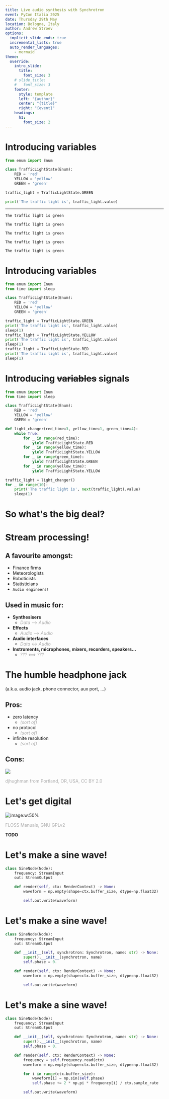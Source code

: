 ```yaml
---
title: Live audio synthesis with Synchrotron
event: PyCon Italia 2025
date: Thursday 29th May
location: Bologna, Italy
author: Andrew Stroev
options:
  implicit_slide_ends: true
  incremental_lists: true
  auto_render_languages:
    - mermaid
theme:
  override:
    intro_slide:
      title:
        font_size: 3
    # slide_title:
    #   font_size: 3
    footer:
      style: template
      left: "{author}"
      center: "{title}"
      right: "{event}"
    headings:
      h1:
        font_size: 2
---
```


Introducing variables
=====================

<!-- speaker_note: Let's talk about variables -->

<!-- pause -->

<!-- speaker_note: Imagine modelling traffic light system -->
<!-- speaker_note: Enum for different light colours -->
<!-- speaker_note: We can set a value and it works -->
<!-- speaker_note: However it's constant -->

```python {all|3-6|8|all}
from enum import Enum

class TrafficLightState(Enum):
    RED = 'red'
    YELLOW = 'yellow'
    GREEN = 'green'

traffic_light = TrafficLightState.GREEN

print('The traffic light is', traffic_light.value)
```

<!-- pause -->
---
```
The traffic light is green
```
<!-- pause -->
```
The traffic light is green
```
<!-- pause -->
```
The traffic light is green
```
<!-- pause -->
```
The traffic light is green
```
<!-- pause -->
```
The traffic light is green
```

<!-- speaker_note: How to give a dimension of time? -->

Introducing variables
=====================

<!-- speaker_note: Could use sleep -->
<!-- speaker_note: Reassign in between -->
<!-- speaker_note: Really ugly and sucks to model -->
<!-- speaker_note: Lacks control from the simulation end (e.g. scrubbing through time) -->
<!-- speaker_note: What was the state 2 seconds in? -> no idea -->

```python +exec {2,11,14,17|9,11-12,14-15,17|9-17}
from enum import Enum
from time import sleep

class TrafficLightState(Enum):
    RED = 'red'
    YELLOW = 'yellow'
    GREEN = 'green'

traffic_light = TrafficLightState.GREEN
print('The traffic light is', traffic_light.value)
sleep(1)
traffic_light = TrafficLightState.YELLOW
print('The traffic light is', traffic_light.value)
sleep(1)
traffic_light = TrafficLightState.RED
print('The traffic light is', traffic_light.value)
sleep(1)
```

Introducing ~~variables~~ signals
=================================

<!-- speaker_note: More sensible way to handle data over time - signals -->
<!-- speaker_note: Continuous stream of data over time, advance in small increments ("ticks")  -->
<!-- speaker_note: Python generators are perfect for this -->
<!-- speaker_note: For those unfamiliar, like a function but yields unlimited values instead of just 1 value, using iterator -->

<!-- pause -->

```python +exec {9-23|9-18|12,14,16,18|20-23|all}
from enum import Enum
from time import sleep

class TrafficLightState(Enum):
    RED = 'red'
    YELLOW = 'yellow'
    GREEN = 'green'

def light_changer(red_time=3, yellow_time=1, green_time=4):
    while True:
        for _ in range(red_time):
            yield TrafficLightState.RED
        for _ in range(yellow_time):
            yield TrafficLightState.YELLOW
        for _ in range(green_time):
            yield TrafficLightState.GREEN
        for _ in range(yellow_time):
            yield TrafficLightState.YELLOW

traffic_light = light_changer()
for _ in range(10):
    print('The traffic light is', next(traffic_light).value)
    sleep(1)
```

<!-- speaker_note: Simulation has control of tickspeed -->
<!-- speaker_note: Also can store state derived from previous values -->

So what's the big deal?
=======================

<!-- speaker_note: Super basic examples so far -->
<!-- speaker_note: More experienced audience probably bored, wanting refund for conference ticket -->
<!-- speaker_note: Simple idea unlocks a lot of potential when it comes to live data -->

<!-- pause -->
<!-- new_lines: 2 -->
<!-- alignment: center -->
# Stream processing!

<!-- pause -->
<!-- new_lines: 4 -->
<!-- column_layout: [1, 1] -->
<!-- alignment: left -->
<!-- font_size: 2 -->

<!-- column: 0 -->
## A favourite amongst:

<!-- speaker_note: Finance firms, working with stock market data in real-time -->
<!-- speaker_note: Meteorologists, predicting the weather -->
<!-- speaker_note: Roboticists, for reacting to sensor data, e.g. self-driving cars -->
<!-- speaker_note: Statisticians, for trends, analytics, all sorts of data science, applications from load balancing to fraud detection -->
<!-- speaker_note: And of course, audio engineers and musicians! -->
- Finance firms
- Meteorologists
- Roboticists
- Statisticians
- `Audio engineers!`

<!-- column: 1 -->

## Used in music for:

- **Synthesisers**
  - <span style="color: #aaaaaa">*Data* --> *Audio*</span>
- **Effects**
  - <span style="color: #aaaaaa">*Audio* --> *Audio*</span>
- **Audio interfaces**
  - <span style="color: #aaaaaa">*Data* <-> *Audio*</span>
- **Instruments, microphones, mixers, recorders, speakers...**
  - <span style="color: #aaaaaa">*???* <==> *???*</span>

The humble headphone jack
=========================

<!-- alignment: center -->
(a.k.a. audio jack, phone connector, aux port, ...)

<!-- speaker_note: You've done stream processing (indirectly) if you've ever used a headphone jack before -->
<!-- speaker_note: Super simple, just direct bare metal connection between two ports -->
<!-- speaker_note: Comes in different sizes (3.5mm, 1/4 inch) -->
<!-- speaker_note: "\n" -->

<!-- new_lines: 4 -->
<!-- column_layout: [1, 1] -->
<!-- alignment: left -->
<!-- font_size: 2 -->

<!-- column: 0 -->
<!-- speaker_note: "Pros:" -->
<!-- speaker_note: "  Zero latency, excluding speed of electricity" -->
<!-- speaker_note: "  No protocol, as long as you don't blow anything up" -->
<!-- speaker_note: "  Infinite resolution, if your measuring equipment is precise enough" -->
## Pros:
- zero latency
  - <span style="color: #aaaaaa">*(sort of)*</span>
- no protocol
  - <span style="color: #aaaaaa">*(sort of)*</span>
- infinite resolution
  - <span style="color: #aaaaaa">*(sort of)*</span>

<!-- column: 1 -->
## Cons:

<!-- pause -->

<!-- speaker_note: "Cons:" -->
<!-- speaker_note: "  analogue signals need analogue hardware (or DACs)" -->
<!-- speaker_note: "  example of modular synthesiser shown" -->
![](assets/modular_synth.jpg)
<!-- font_size: 1 -->
<!-- alignment: center -->
<span style="color: #aaaaaa">djhughman from Portland, OR, USA, CC BY 2.0</span>

<!-- speaker_note: "\nSo how can we digitise this?" -->

Let's get digital
=================
<!-- pause -->

![image:w:50%](assets/sample_rate.png)
<!-- font_size: 1 -->
<!-- alignment: center -->
<span style="color: #aaaaaa">FLOSS Manuals, GNU GPLv2</span>

**TODO**

Let's make a sine wave!
=======================

```python {1|1-3|5|5-6|5-8|all}
class SineNode(Node):
    frequency: StreamInput
    out: StreamOutput

    def render(self, ctx: RenderContext) -> None:
        waveform = np.empty(shape=ctx.buffer_size, dtype=np.float32)

        self.out.write(waveform)
```

Let's make a sine wave!
=======================

```python {1-3,9-13|5-6|7|all}
class SineNode(Node):
    frequency: StreamInput
    out: StreamOutput

    def __init__(self, synchrotron: Synchrotron, name: str) -> None:
        super().__init__(synchrotron, name)
        self.phase = 0.

    def render(self, ctx: RenderContext) -> None:
        waveform = np.empty(shape=ctx.buffer_size, dtype=np.float32)

        self.out.write(waveform)
```

Let's make a sine wave!
=======================

```python {1-9,11,17|2,10|13-14|13-15|all}
class SineNode(Node):
    frequency: StreamInput
    out: StreamOutput

    def __init__(self, synchrotron: Synchrotron, name: str) -> None:
        super().__init__(synchrotron, name)
        self.phase = 0.

    def render(self, ctx: RenderContext) -> None:
        frequency = self.frequency.read(ctx)
        waveform = np.empty(shape=ctx.buffer_size, dtype=np.float32)

        for i in range(ctx.buffer_size):
            waveform[i] = np.sin(self.phase)
            self.phase += 2 * np.pi * frequency[i] / ctx.sample_rate

        self.out.write(waveform)
```
